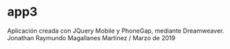 # app3
Aplicación creada con JQuery Mobile y PhoneGap, mediante Dreamweaver. Jonathan Raymundo Magallanes Martinez / Marzo de 2019
